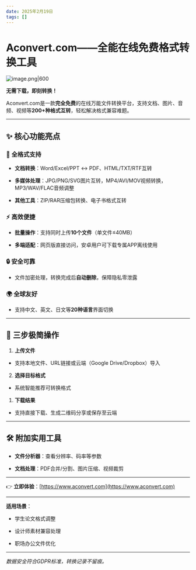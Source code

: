 ```yaml
---
date: 2025年2月19日
tags: []
---
```


# Aconvert.com——全能在线免费格式转换工具
![image.png|600](https://fig-1321973591.cos.ap-nanjing.myqcloud.com/20250219192522.png)

**无需下载，即刻转换！**

Aconvert.com是一款**完全免费**的在线万能文件转换平台，支持文档、图片、音频、视频等**200+种格式互转**，轻松解决格式兼容难题。

---

## ✨ 核心功能亮点

### 📁 **全格式支持**

- **文档转换**：Word/Excel/PPT ↔ PDF、HTML/TXT/RTF互转

- **多媒体处理**：JPG/PNG/SVG图片互转，MP4/AVI/MOV视频转换，MP3/WAV/FLAC音频调整

- **其他工具**：ZIP/RAR压缩包转换、电子书格式互转

### ⚡ **高效便捷**

- **批量操作**：支持同时上传**10个文件**（单文件≤40MB）

- **多端适配**：网页版直接访问，安卓用户可下载专属APP离线使用

### 🔒 **安全可靠**

- 文件加密处理，转换完成后**自动删除**，保障隐私零泄露

### 🌍 **全球友好**

- 支持中文、英文、日文等**20种语言**界面切换

---

## 🚀 三步极简操作

1. **上传文件**

- 支持本地文件、URL链接或云端（Google Drive/Dropbox）导入

2. **选择目标格式**

- 系统智能推荐可转换格式

1. **下载结果**

- 支持直接下载、生成二维码分享或保存至云端

---

## 🛠️ 附加实用工具

- **文件分析器**：查看分辨率、码率等参数

- **文档处理**：PDF合并/分割、图片压缩、视频裁剪

---

👉 **立即体验**：[https://www.aconvert.com](https://www.aconvert.com)

---

**适用场景**：

- 学生论文格式调整

- 设计师素材兼容处理

- 职场办公文件优化

---

*数据安全符合GDPR标准，转换记录不留痕。*